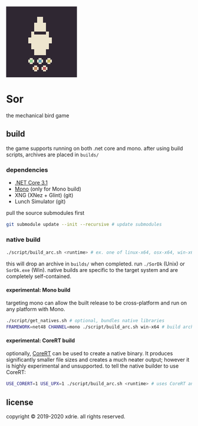 
![icon](media/icon.png)

# Sor

the mechanical bird game

## build

the game supports running on both .net core and mono. after using build scripts, archives are placed in `builds/`

### dependencies

- [.NET Core 3.1](https://dotnet.microsoft.com/download)
- [Mono](https://www.mono-project.com/download/stable/) (only for Mono build)
- XNG (XNez + Glint) (git)
- Lunch Simulator (git)

pull the source submodules first
```sh
git submodule update --init --recursive # update submodules
```

### native build
```sh
./script/build_arc.sh <runtime> # ex. one of linux-x64, osx-x64, win-x64
```
this will drop an archive in `builds/` when completed.
run `./SorDk` (Unix) or `SorDk.exe` (Win). native builds are specific to the target system and are completely self-contained.

#### experimental: Mono build

targeting mono can allow the built release to be cross-platform and run on any platform with Mono.
```sh
./script/get_natives.sh # optional, bundles native libraries
FRAMEWORK=net48 CHANNEL=mono ./script/build_arc.sh win-x64 # build archive for mono
```

#### experimental: CoreRT build

optionally, [CoreRT](https://github.com/dotnet/corert) can be used to create a native binary. It produces significantly smaller file sizes and creates a much neater output; however it is highly experimental and unsupported. to tell the native builder to use CoreRT:
```sh
USE_CORERT=1 USE_UPX=1 ./script/build_arc.sh <runtime> # uses CoreRT and UPX to build a native binary
```

## license

copyright &copy; 2019-2020 xdrie. all rights reserved.
